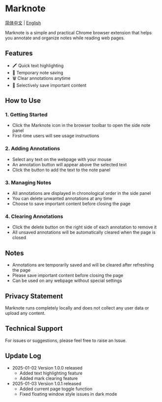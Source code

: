 # Marknote

[简体中文](README.zh-CN.md) | [English](README.md)

Marknote is a simple and practical Chrome browser extension that helps you annotate and organize notes while reading web pages.

## Features

- 🖍️ Quick text highlighting
- 📝 Temporary note saving
- 🗑️ Clear annotations anytime
- 💾 Selectively save important content

## How to Use

### 1. Getting Started

- Click the Marknote icon in the browser toolbar to open the side note panel
- First-time users will see usage instructions

### 2. Adding Annotations

- Select any text on the webpage with your mouse
- An annotation button will appear above the selected text
- Click the button to add the text to the note panel

### 3. Managing Notes

- All annotations are displayed in chronological order in the side panel
- You can delete unwanted annotations at any time
- Choose to save important content before closing the page

### 4. Clearing Annotations

- Click the delete button on the right side of each annotation to remove it
- All unsaved annotations will be automatically cleared when the page is closed

## Notes

- Annotations are temporarily saved and will be cleared after refreshing the page
- Please save important content before closing the page
- Can be used on any webpage without special settings

## Privacy Statement

Marknote runs completely locally and does not collect any user data or upload any content.

## Technical Support

For issues or suggestions, please feel free to raise an Issue.

## Update Log

- 2025-01-02 Version 1.0.0 released
  - Added text highlighting feature
  - Added mark clearing feature
- 2025-01-03 Version 1.0.1 released
  - Added current page toggle function
  - Fixed floating window style issues in dark mode
